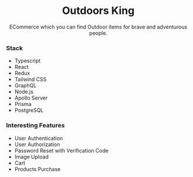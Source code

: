 
<p align="center">

  <h1 align="center">Outdoors King</h1>

  <p align="center">
    ECommerce which you can find Outdoor items for brave and adventurous people.
  </p>
</p>

<h3>Stack</h2>
<ul>
  <li>Typescript</li>
  <li>React</li>
  <li>Redux</li>
  <li>Tailwind CSS</li>
  <li>GraphQL</li>
  <li>Node.js</li>
  <li>Apollo Server</li>
  <li>Prisma</li>
  <li>PostgreSQL</li>
</ul>

<h3>Interesting Features</h3>
<ul>
  <li>User Authentication</li>
  <li>User Authorization</li>
  <li>Password Reset with Verification Code</li>
  <li>Image Upload</li>
  <li>Cart</li>
  <li>Products Purchase</li>
</ul>
